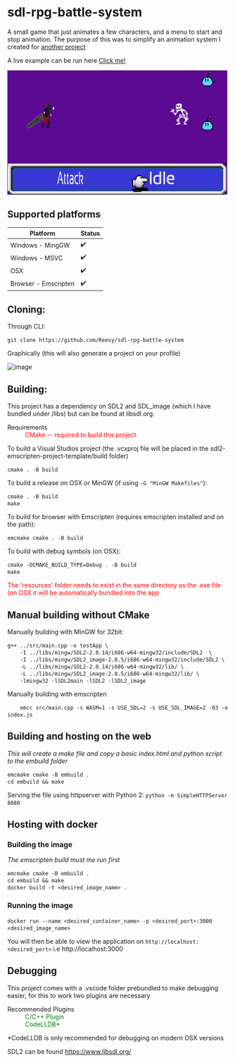 # sdl-rpg-battle-system

A small game that just animates a few characters, and a menu to start and stop animation.
The purpose of this was to simplify an animation system I created for [another project](https://github.com/Reesy/tkyo-spaghetti)

A live example can be run here [Click me!](https://jim.wales/rpg.html)

<img src="rpg_pic.png" style="width: 500px" > 

## Supported platforms

|  Platform         |  Status   |
| ----------------- | --------- |
| Windows - MingGW  |   ✔️      |
| Windows - MSVC    |   ✔️      |
| OSX               |   ✔️      |
| Browser - Emscripten  | ✔️   |

## Cloning: 

Through CLI: 

```
git clone https://github.com/Reesy/sdl-rpg-battle-system
```


Graphically (this will also generate a project on your profile) 

![image](https://user-images.githubusercontent.com/5430483/159441936-843331ee-820d-4dad-af03-f1a1d31b3383.png)


## Building: 
This project has a dependency on SDL2 and SDL_image (which I have bundled under /libs) but can be found at libsdl.org.

<dl>
    <dt> Requirements<dt>
    <dd style='color:red'> CMake -- required to build this project </dd>
<dl>

To build a Visual Studios project (the .vcxproj file will be placed in the sdl2-emscripten-project-template/build folder)

```
cmake . -B build
```
    
To build a release on OSX or MinGW (if using ```-G "MinGW Makefiles"```):

```
cmake . -B build
make
```

To build for browser with Emscripten (requires emscripten installed and on the path): 

```
emcmake cmake . -B build 
```

To build with debug symbols (on OSX):
```
cmake -DCMAKE_BUILD_TYPE=Debug . -B build
make
```

<div style='color:red'> The 'resources' folder needs to exist in the same directory as the .exe file (on OSX it will be automatically bundled into the app</div>


## Manual building without CMake    

Manually building with MinGW for 32bit:

```
g++ ../src/main.cpp -o testApp \
    -I ../libs/mingw/SDL2-2.0.14/i686-w64-mingw32/include/SDL2  \
    -I ../libs/mingw/SDL2_image-2.0.5/i686-w64-mingw32/include/SDL2 \
    -L ../libs/mingw/SDL2-2.0.14/i686-w64-mingw32/lib/ \
    -L ../libs/mingw/SDL2_image-2.0.5/i686-w64-mingw32/lib/ \
    -lmingw32 -lSDL2main -lSDL2 -lSDL2_image
```

Manually building with emscripten
```
    emcc src/main.cpp -s WASM=1 -s USE_SDL=2 -s USE_SDL_IMAGE=2 -O3 -o index.js
```
    
    
## Building and hosting on the web
 
_This will create a make file and copy a basic index.html and python script to the embuild folder_
``` 
emcmake cmake -B embuild . 
cd embuild && make
``` 
Serving the file using httpserver with Python 2: ```python -m SimpleHTTPServer 8080``` 

## Hosting with docker  
### Building the image 
_The emscripten build must me run first_

```
emcmake cmake -B embuild . 
cd embuild && make
docker build -t <desired_image_name> .
``` 
 
### Running the image
```
docker run --name <desired_container_name> -p <desired_port>:3000 <desired_image_name> 
```

You will then be able to view the application on ```http://localhost:<desired_port>``` i.e http://localhost:3000
 
    
## Debugging
    
This project comes with a .vscode folder prebundled to make debugging easier, for this to work two plugins are necessary 

<dl>
    <dt> Recommended Plugins<dt>
    <dd style='color:green'>C/C++ Plugin </dd>
    <dd style='color:green'>CodeLLDB* </dd>
<dl>

\*CodeLLDB is only recommended for debugging on modern OSX versions

SDL2 can be found https://www.libsdl.org/

 
